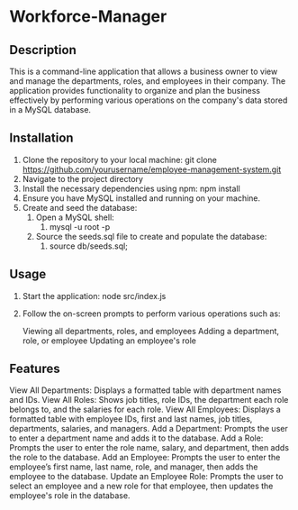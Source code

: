 # Workforce-Manager

## Description

This is a command-line application that allows a business owner to view and manage the departments, roles, and employees in their company. The application provides functionality to organize and plan the business effectively by performing various operations on the company's data stored in a MySQL database.

## Installation

1. Clone the repository to your local machine:
   git clone https://github.com/yourusername/employee-management-system.git
2. Navigate to the project directory
3. Install the necessary dependencies using npm:
   npm install
4. Ensure you have MySQL installed and running on your machine.
5. Create and seed the database:
   1. Open a MySQL shell:
      1. mysql -u root -p
   2. Source the seeds.sql file to create and populate the database:
      1. source db/seeds.sql;

## Usage

1. Start the application:
   node src/index.js

2. Follow the on-screen prompts to perform various operations such as:

   Viewing all departments, roles, and employees
   Adding a department, role, or employee
   Updating an employee's role

## Features

View All Departments: Displays a formatted table with department names and IDs.
View All Roles: Shows job titles, role IDs, the department each role belongs to, and the salaries for each role.
View All Employees: Displays a formatted table with employee IDs, first and last names, job titles, departments, salaries, and managers.
Add a Department: Prompts the user to enter a department name and adds it to the database.
Add a Role: Prompts the user to enter the role name, salary, and department, then adds the role to the database.
Add an Employee: Prompts the user to enter the employee’s first name, last name, role, and manager, then adds the employee to the database.
Update an Employee Role: Prompts the user to select an employee and a new role for that employee, then updates the employee's role in the database.
